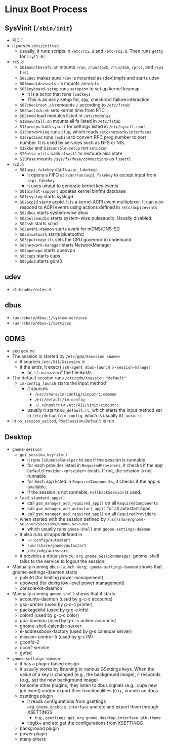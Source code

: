 Linux Boot Process
==================

## SysVinit (`/sbin/init`)

- PID 1
- it parses `/etc/inittab`
  - usually, it runs scripts in `/etc/rcS.d` and `/etc/rc2.d`.  Then runs
    `getty` for `tty[1-6]`
- `rcS.d`
  - `S01mountkernfs.sh` mounts `/run`, `/run/lock`, `/run/shm`, `/proc`, and
    `/sys` first.
  - `S02udev` makes sure `/dev` is mounted as (dev)tmpfs and starts udev
  - `S03mountdevsubfs.sh` mounts `/dev/pts`
  - `S05keyboard-setup` runs `setupcon` to set up kernel keymap
    - It is a script that runs `loadkeys`
    - This is an early setup for, say, checkroot failure interaction
  - `S07checkroot.sh` remounts `/` according to `/etc/fstab`
  - `S08hwclock.sh` sets kernel time from RTC
  - `S08kmod` load modules listed in `/etc/modules`
  - `S10mountall.sh` mounts all fs listed in `/etc/fstab`
  - `S13procps` runs `sysctl` for settings listed in `/etc/sysctl.conf`
  - `S15networking` runs `ifup`, which reads `/etc/network/interfaces`
  - `S16rpcbind` runs `rpcbind` to convert RPC prog number to port number.  It
    is used by services such as NFS or NIS.
  - `S18kbd` and `S19console-setup` run `setupcon`
  - `S20alsa-utils` calls `alsactl` to restoure alsa state
  - `S20fuse` mounts `/sys/fs/fuse/connections` as `fusectl`
- `rc2.d`
  - `S01acpi-fakekey` starts `acpi_fakekeyd`
    - it opens a FIFO at `/var/run/acpi_fakekey` to accept input from
      `acpi_fakekey`
    - it uses uinput to generate kernel key events
  - `S01binfmt-support` updates kernel binfmt database
  - `S01rsyslog` starts syslogd
  - `S02acpid` starts acpid.  It is a kernel ACPI event multiplexer.  It can
    also respond to ACPI events using actions defined in `/etc/acpi/events`
  - `S02dbus` starts system-wise dbus
  - `S02pulseaudio` starts system-wise pulseaudio.  Usually disabled.
  - `S02ssh` starts sshd
  - `S03avahi-daemon` starts avahi for mDNS/DNS-SD
  - `S03bluetooth` starts bluetoothd
  - `S03cpufrequtils` sets the CPU governor to ondemand
  - `S03network-manager` starts NetworkManager
  - `S04openvpn` starts openvpn
  - `S05cups` starts cups
  - `S05gdm3` starts gdm3

## udev

- `/lib/udev/rules.d`

## dbus

- `/usr/share/dbus-1/system-services`
- `/usr/share/dbus-1/services`

## GDM3

- see `gdm.md`
- The session is started by `/etc/gdm/Xsession <name>`
  - it sources `/etc/X11/Xsession.d`
  - it the ends, it exec() `ssh-agent dbus-launch x-session-manager`
    - or, `~/.xsession` if the file exists
- The default session runs `/etc/gdm/Xsession "default"`
  - `im-config_launch` starts the input method
    - it sources
      - `/usr/share/im-config/xinputrc.common`
      - `/etc/default/im-config`
      - `~/.xinputrc` or `/etc/X11/xinit/xinputrc`
    - usually it starts `00_default.rc`, which starts the input method set in
      `/etc/default/im-config`, which is usually `01_auto.rc`
- In `on_session_exited`, `PostSession/Default` is run

## Desktop

- `gnome-session`
  - `get_session_keyfile()`
    - it runs `IsRunnableHelper` to see if the session is runnable
    - for each provider listed in `RequiredProviders`, it checks if the
      app `DefaultProvider-<provider>` exists.  If not, the session is not
      runnable
    - for each app listed in `RequiredComponents`, it checks if the app is
      available.
    - if the session is not runnable, `FallbackSession` is used.
  - `load_standard_apps()`
    - call `gsm_manager_add_required_app()` on all `RequiredComponents`
    - call `gsm_manager_add_autostart_app()` for all autostart apps
    - call `gsm_manager_add_required_app()` on all `RequiredProviders`
  - when started with the session defined by `/usr/share/gnome-session/sessions/gnome.session`
    - which usually runs `gnome-shell` and `gnome-settings-daemon`
  - it also runs all apps defined in
    - `~/.config/autostart`
    - `/usr/share/gnome/autostart`
    - `/etc/xdg/autostart`
  - it provides a dbus service, `org.gnome.SessionManager`.  gnome-shell talks
    to the service to logout the session.
- Manually running `dbus-launch Xorg; gnome-settings-daemon` shows that
  gnome-settings-daemon starts
  - polkitd (for limiting power management)
  - upowerd (for doing low-level power management)
  - console-kit-daemon
- Manually running `gnome-shell` shows that it starts
  - accounts-daemon (used by g-c-c accounts)
  - gsd-printer (used by g-c-c printer)
  - packagekitd (used by g-c-c info)
  - colord (used by g-c-c color)
  - goa-daemon (used by g-c-c online-accounts)
  - gnome-shell-calendar-server
  - e-addressbook-factory (used by g-s calendar server)
  - mission-control-5 (used by g-s IM)
  - gconfd-2
  - dconf-service
  - gvfsd
- `gnome-settings-daemon`
  - it has a plugin-based design
  - it usually works by listening to various GSettings keys.  When the value
    of a key is changed (e.g., the background image), it responds (e.g., set
    the new background image)
  - for some other plugins, they listen to dbus signals (e.g., cups new job
    event) and/or export their functionalities (e.g., xrandr) on dbus.
  - xsettings plugin
    - it reads configurations from gsettings `org.gnome.desktop.interface` and
      etc and export them through XSETTINGS
      - e.g., `gsettings get org.gnome.desktop.interface gtk-theme`
    - libgtk+ and etc get the configurations from XSETTINGS
  - background plugin
  - power plugin
  - many others
